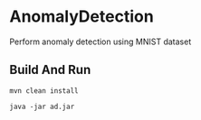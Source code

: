 # AnomalyDetection

Perform anomaly detection using MNIST dataset


## Build And Run
```
mvn clean install

java -jar ad.jar
```
